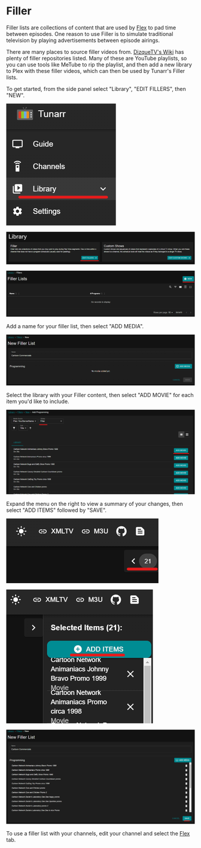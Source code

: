 # Filler

Filler lists are collections of content that are used by [Flex](/configure/channels/flex) to pad time between episodes. One reason to use Filler is to simulate traditional television by playing advertisements between episode airings. 

There are many places to source filler videos from. [DizqueTV's Wiki](https://github.com/vexorian/dizquetv/wiki) has plenty of filler repositories listed. Many of these are YouTube playlists, so you can use tools like MeTube to rip the playlist, and then add a new library to Plex with these filler videos, which can then be used by Tunarr's Filler lists. 

To get started, from the side panel select "Library", "EDIT FILLERS", then "NEW".

![Library](/assets/library.png)

![Filler](/assets/library-filler.png)

![Filler new](/assets/library-filler-new.png)

Add a name for your filler list, then select "ADD MEDIA". 

![Filler new add media](/assets/library-filler-new-addmedia.png)

Select the library with your Filler content, then select "ADD MOVIE" for each item you'd like to include. 

![Filler new add media 2](/assets/library-filler-new-addmedia2.png)

Expand the menu on the right to view a summary of your changes, then select "ADD ITEMS" followed by "SAVE". 

![Filler menu](/assets/library-filler-menu.png)

![Filler add items](/assets/library-filler-additems.png)

![Filler add items save](/assets/library-filler-save.png)

To use a filler list with your channels, edit your channel and select the [Flex](/configure/channels/flex) tab. 
